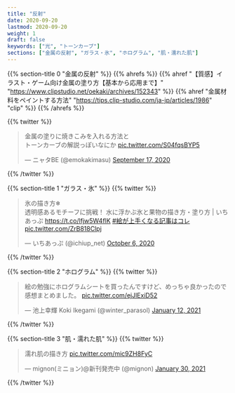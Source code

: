 ```yaml
---
title: "反射"
date: 2020-09-20
lastmod: 2020-09-20
weight: 1
draft: false
keywords: ["光", "トーンカーブ"]
sections: ["金属の反射", "ガラス・氷", "ホログラム", "肌・濡れた肌"]
---
```


{{% section-title 0 "金属の反射" %}}
{{% ahrefs %}}
    {{% ahref "【質感】イラスト・ゲーム向け金属の塗り方【基本から応用まで】" "https://www.clipstudio.net/oekaki/archives/152343" %}}
    {{% ahref "金属材料をペイントする方法" "https://tips.clip-studio.com/ja-jp/articles/1986" "clip" %}}
{{% /ahrefs %}}

{{% twitter %}}
<blockquote class="twitter-tweet"><p lang="ja" dir="ltr">金属の塗りに焼きこみを入れる方法と<br>トーンカーブの解説っぽいなにか <a href="https://t.co/S04fqsBYP5">pic.twitter.com/S04fqsBYP5</a></p>&mdash; ニャタBE (@emokakimasu) <a href="https://twitter.com/emokakimasu/status/1306530788163289089?ref_src=twsrc%5Etfw">September 17, 2020</a></blockquote>
{{% /twitter %}}

{{% section-title 1 "ガラス・氷" %}}
{{% twitter %}}
<blockquote class="twitter-tweet"><p lang="ja" dir="ltr">氷の描き方❄<br>透明感あるモチーフに挑戦！ 水に浮かぶ氷と果物の描き方・塗り方 | いちあっぷ <a href="https://t.co/lfjw5W4flK">https://t.co/lfjw5W4flK</a> <a href="https://twitter.com/hashtag/%E7%B5%B5%E3%81%8C%E4%B8%8A%E6%89%8B%E3%81%8F%E3%81%AA%E3%82%8B%E8%A8%98%E4%BA%8B%E3%81%AF%E3%82%B3%E3%83%AC?src=hash&amp;ref_src=twsrc%5Etfw">#絵が上手くなる記事はコレ</a> <a href="https://t.co/ZrB818Clpj">pic.twitter.com/ZrB818Clpj</a></p>&mdash; いちあっぷ (@ichiup_net) <a href="https://twitter.com/ichiup_net/status/1313328284889944064?ref_src=twsrc%5Etfw">October 6, 2020</a></blockquote>
{{% /twitter %}}

{{% section-title 2 "ホログラム" %}}
{{% twitter %}}
<blockquote class="twitter-tweet"><p lang="ja" dir="ltr">絵の勉強にホログラムシートを買ったんですけど、めっちゃ良かったので感想まとめました。 <a href="https://t.co/ejJlExiD52">pic.twitter.com/ejJlExiD52</a></p>&mdash; 池上幸輝 Koki Ikegami (@winter_parasol) <a href="https://twitter.com/winter_parasol/status/1348827354634719235?ref_src=twsrc%5Etfw">January 12, 2021</a></blockquote>
{{% /twitter %}}

{{% section-title 3 "肌・濡れた肌" %}}
{{% twitter %}}
<blockquote class="twitter-tweet"><p lang="ja" dir="ltr">濡れ肌の描き方 <a href="https://t.co/mic9ZH8FyC">pic.twitter.com/mic9ZH8FyC</a></p>&mdash; mignon(ミニョン)@新刊発売中 (@mignon) <a href="https://twitter.com/mignon/status/1355433243860901889?ref_src=twsrc%5Etfw">January 30, 2021</a></blockquote>
{{% /twitter %}}
